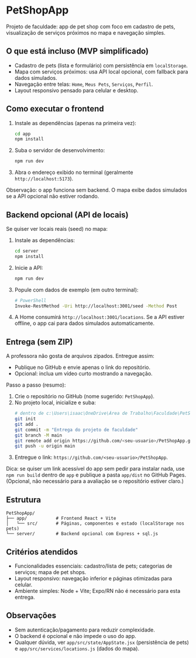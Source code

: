 # PetShopApp

Projeto de faculdade: app de pet shop com foco em cadastro de pets, visualização de serviços próximos no mapa e navegação simples.

## O que está incluso (MVP simplificado)
- Cadastro de pets (lista e formulário) com persistência em `localStorage`.
- Mapa com serviços próximos: usa API local opcional, com fallback para dados simulados.
- Navegação entre telas: `Home`, `Meus Pets`, `Serviços`, `Perfil`.
- Layout responsivo pensado para celular e desktop.

## Como executar o frontend
1. Instale as dependências (apenas na primeira vez):
   ```bash
   cd app
   npm install
   ```
2. Suba o servidor de desenvolvimento:
   ```bash
   npm run dev
   ```
3. Abra o endereço exibido no terminal (geralmente `http://localhost:5173`).

Observação: o app funciona sem backend. O mapa exibe dados simulados se a API opcional não estiver rodando.

## Backend opcional (API de locais)
Se quiser ver locais reais (seed) no mapa:
1. Instale as dependências:
   ```bash
   cd server
   npm install
   ```
2. Inicie a API:
   ```bash
   npm run dev
   ```
3. Popule com dados de exemplo (em outro terminal):
   ```bash
   # PowerShell
   Invoke-RestMethod -Uri http://localhost:3001/seed -Method Post
   ```
4. A Home consumirá `http://localhost:3001/locations`. Se a API estiver offline, o app cai para dados simulados automaticamente.

## Entrega (sem ZIP)
A professora não gosta de arquivos zipados. Entregue assim:
- Publique no GitHub e envie apenas o link do repositório.
- Opcional: inclua um vídeo curto mostrando a navegação.

Passo a passo (resumo):
1. Crie o repositório no GitHub (nome sugerido: `PetShopApp`).
2. No projeto local, inicialize e suba:
   ```bash
   # dentro de c:\Users\isaac\OneDrive\Área de Trabalho\Faculdade\PetShopApp
   git init
   git add .
   git commit -m "Entrega do projeto de faculdade"
   git branch -M main
   git remote add origin https://github.com/<seu-usuario>/PetShopApp.git
   git push -u origin main
   ```
3. Entregue o link: `https://github.com/<seu-usuario>/PetShopApp`.

Dica: se quiser um link acessível do app sem pedir para instalar nada, use `npm run build` dentro de `app` e publique a pasta `app/dist` no GitHub Pages. (Opcional, não necessário para a avaliação se o repositório estiver claro.)

## Estrutura
```
PetShopApp/
├── app/           # Frontend React + Vite
│   └── src/       # Páginas, componentes e estado (localStorage nos pets)
└── server/        # Backend opcional com Express + sql.js
```

## Critérios atendidos
- Funcionalidades essenciais: cadastro/lista de pets; categorias de serviços; mapa de pet shops.
- Layout responsivo: navegação inferior e páginas otimizadas para celular.
- Ambiente simples: Node + Vite; Expo/RN não é necessário para esta entrega.

## Observações
- Sem autenticação/pagamento para reduzir complexidade.
- O backend é opcional e não impede o uso do app.
- Qualquer dúvida, ver `app/src/state/AppState.jsx` (persistência de pets) e `app/src/services/locations.js` (dados do mapa).
